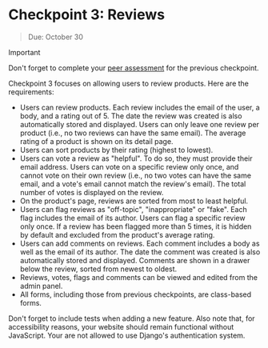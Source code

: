 # Checkpoint 3: Reviews

> Due: October 30

> [!IMPORTANT]
> Don't forget to complete your [peer assessment] for the previous
> checkpoint.

Checkpoint 3 focuses on allowing users to review products. Here are the
requirements:

- Users can review products. Each review includes the email of the user,
  a body, and a rating out of 5. The date the review was created is also
  automatically stored and displayed. Users can only leave one review
  per product (i.e., no two reviews can have the same email). The
  average rating of a product is shown on its detail page.
- Users can sort products by their rating (highest to lowest).
- Users can vote a review as "helpful". To do so, they must provide
  their email address. Users can vote on a specific review only once,
  and cannot vote on their own review (i.e., no two votes can have the
  same email, and a vote's email cannot match the review's email). The
  total number of votes is displayed on the review.
- On the product's page, reviews are sorted from most to least helpful.
- Users can flag reviews as "off-topic", "inappropriate" or "fake". Each
  flag includes the email of its author. Users can flag a specific
  review only once. If a review has been flagged more than 5 times, it
  is hidden by default and excluded from the product's average rating.
- Users can add comments on reviews. Each comment includes a body as
  well as the email of its author. The date the comment was created is
  also automatically stored and displayed. Comments are shown in a
  drawer below the review, sorted from newest to oldest.
- Reviews, votes, flags and comments can be viewed and edited from the
  admin panel.
- All forms, including those from previous checkpoints, are class-based
  forms.

Don't forget to include tests when adding a new feature. Also note that,
for accessibility reasons, your website should remain functional without
JavaScript. Your are not allowed to use Django's authentication system.

[peer assessment]: https://forms.gle/Hsrsqfn1hTM9Bruf9
